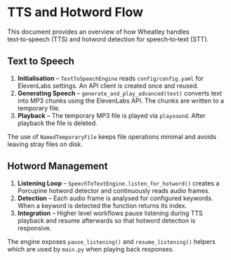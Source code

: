 # TTS and Hotword Flow

This document provides an overview of how Wheatley handles text‑to‑speech (TTS) and hotword detection for speech‑to‑text (STT).

## Text to Speech
1. **Initialisation** – `TextToSpeechEngine` reads `config/config.yaml` for ElevenLabs settings. An API client is created once and reused.
2. **Generating Speech** – `generate_and_play_advanced(text)` converts text into MP3 chunks using the ElevenLabs API. The chunks are written to a temporary file.
3. **Playback** – The temporary MP3 file is played via `playsound`. After playback the file is deleted.

The use of `NamedTemporaryFile` keeps file operations minimal and avoids leaving stray files on disk.

## Hotword Management
1. **Listening Loop** – `SpeechToTextEngine.listen_for_hotword()` creates a Porcupine hotword detector and continuously reads audio frames.
2. **Detection** – Each audio frame is analysed for configured keywords. When a keyword is detected the function returns its index.
3. **Integration** – Higher level workflows pause listening during TTS playback and resume afterwards so that hotword detection is responsive.

The engine exposes `pause_listening()` and `resume_listening()` helpers which are used by `main.py` when playing back responses.

